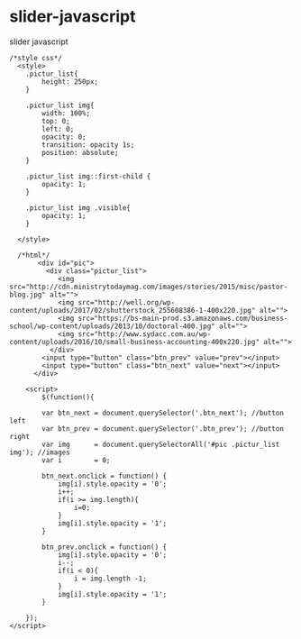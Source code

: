 # slider-javascript
slider javascript

          
    /*style css*/
      <style>
        .pictur_list{
            height: 250px;
        }

        .pictur_list img{
            width: 100%;
            top: 0;
            left: 0;
            opacity: 0;
            transition: opacity 1s;
            position: absolute;
        }

        .pictur_list img::first-child {
            opacity: 1;
        }

        .pictur_list img .visible{
            opacity: 1;
        }

      </style>
      
      /*html*/
           <div id="pic">
             <div class="pictur_list">
                <img src="http://cdn.ministrytodaymag.com/images/stories/2015/misc/pastor-blog.jpg" alt="">
                <img src="http://well.org/wp-content/uploads/2017/02/shutterstock_255608386-1-400x220.jpg" alt="">
                <img src="https://bs-main-prod.s3.amazonaws.com/business-school/wp-content/uploads/2013/10/doctoral-400.jpg" alt="">
                <img src="http://www.sydacc.com.au/wp-content/uploads/2016/10/small-business-accounting-400x220.jpg" alt="">
              </div>
            <input type="button" class="btn_prev" value="prev"></input>
            <input type="button" class="btn_next" value="next"></input>
          </div>
    
        <script>
            $(function(){

            var btn_next = document.querySelector('.btn_next'); //button left
            var btn_prev = document.querySelector('.btn_prev'); //button right
            var img      = document.querySelectorAll('#pic .pictur_list img'); //images
            var i        = 0;

            btn_next.onclick = function() {
                img[i].style.opacity = '0';
                i++;
                if(i >= img.length){
                    i=0;
                }
                img[i].style.opacity = '1';
            }
    
            btn_prev.onclick = function() {
                img[i].style.opacity = '0';
                i--;
                if(i < 0){
                    i = img.length -1;
                }
                img[i].style.opacity = '1';
            }
    
        });  
    </script>

